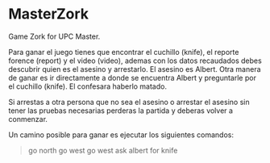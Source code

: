 # MasterZork
Game Zork for UPC Master.

Para ganar el juego tienes que encontrar el cuchillo (knife), el reporte forence (report) y el video (video), ademas con los datos recaudados debes descubrir quien es el asesino y arrestarlo. El asesino es Albert. 
Otra manera de ganar es ir directamente a donde se encuentra Albert y preguntarle por el cuchillo (knife). El confesara haberlo matado. 

Si arrestas a otra persona que no sea el asesino o arrestar el asesino sin tener las pruebas necesarias perderas la partida y deberas volver a conmenzar. 

Un camino posible para ganar es ejecutar los siguientes comandos:
>go north
>go west
>go west
>ask albert for knife
